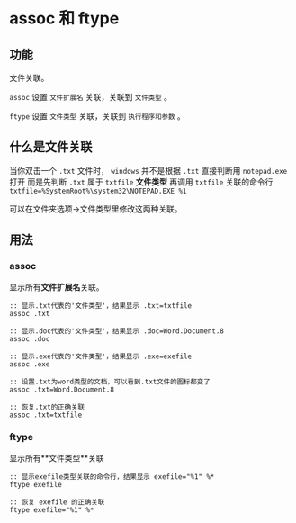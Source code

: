 # assoc 和 ftype

## 功能

文件关联。

`assoc` 设置 `⽂件扩展名` 关联，关联到 `⽂件类型` 。

`ftype` 设置 `⽂件类型` 关联，关联到 `执⾏程序和参数` 。

## 什么是文件关联

当你双击⼀个 `.txt` ⽂件时， `windows` 并不是根据 `.txt` 直接判断⽤ `notepad.exe` 打开 ⽽是先判断 `.txt` 属于 `txtfile` **⽂件类型** 再调⽤ `txtfile` 关联的命令⾏ `txtfile=%SystemRoot%\system32\NOTEPAD.EXE %1`

可以在文件夹选项→文件类型里修改这两种关联。

## 用法

### assoc

显示所有**文件扩展名**关联。

```batch
:: 显⽰.txt代表的'⽂件类型'，结果显⽰ .txt=txtfile
assoc .txt

:: 显⽰.doc代表的'⽂件类型'，结果显⽰ .doc=Word.Document.8
assoc .doc

:: 显⽰.exe代表的'⽂件类型'，结果显⽰ .exe=exefile
assoc .exe

:: 设置.txt为word类型的⽂档，可以看到.txt⽂件的图标都变了
assoc .txt=Word.Document.8

:: 恢复.txt的正确关联
assoc .txt=txtfile
```

### ftype

显⽰所有**⽂件类型**关联

```batch
:: 显⽰exefile类型关联的命令⾏，结果显⽰ exefile="%1" %*
ftype exefile

:: 恢复 exefile 的正确关联
ftype exefile="%1" %*
```